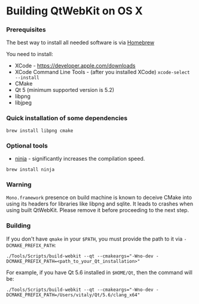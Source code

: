# Building QtWebKit on OS X

### Prerequisites

The best way to install all needed software is via [Homebrew](http://brew.sh)

You need to install:
* XCode - https://developer.apple.com/downloads
* XCode Command Line Tools - (after you installed XCode) `xcode-select --install`
* CMake
* Qt 5 (minimum supported version is 5.2)
* libpng
* libjpeg

### Quick installation of some dependencies
```
brew install libpng cmake
```
### Optional tools

* [ninja](https://ninja-build.org) - significantly increases the compilation speed.
```
brew install ninja
```

### Warning

`Mono.framework` presence on build machine is known to deceive CMake into using its headers for libraries like libpng and sqlite. It leads to crashes when using built QtWebKit. Please remove it before proceeding to the next step.

### Building

If you don't have `qmake` in your `$PATH`, you must provide the path to it via `-DCMAKE_PREFIX_PATH`:

```
./Tools/Scripts/build-webkit --qt --cmakeargs="-Wno-dev -DCMAKE_PREFIX_PATH=<path_to_your_Qt_installation>"
```

For example, if you have Qt 5.6 installed in `$HOME/Qt`, then the command will be:
```
./Tools/Scripts/build-webkit --qt --cmakeargs="-Wno-dev -DCMAKE_PREFIX_PATH=/Users/vitaly/Qt/5.6/clang_x64"
```
